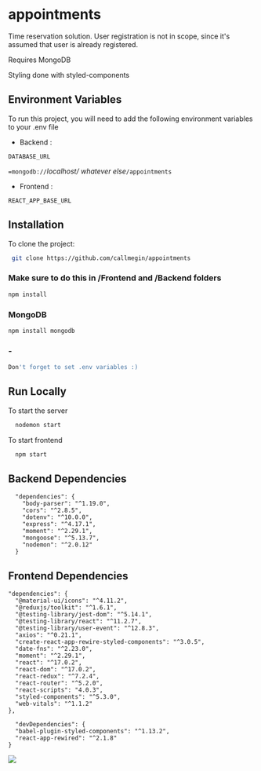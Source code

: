 # appointments

Time reservation solution.
User registration is not in scope, since it's assumed that user is already registered.

Requires MongoDB

Styling done with styled-components
  
## Environment Variables

To run this project, you will need to add the following environment variables to your .env file

* Backend :

`DATABASE_URL`

`=mongodb://`_localhost/ whatever else_`/appointments`

* Frontend :

`REACT_APP_BASE_URL`
  

  
## Installation

To clone the project:

```sh
 git clone https://github.com/callmegin/appointments
```
### Make sure to do this in /Frontend and /Backend folders
```sh
npm install
```
### MongoDB
```sh
npm install mongodb
```

### -
```sh
Don't forget to set .env variables :)
```


## Run Locally

To start the server

```bash
  nodemon start
```
To start frontend
```bash
  npm start
```
  
## Backend Dependencies

```
  "dependencies": {
    "body-parser": "^1.19.0",
    "cors": "^2.8.5",
    "dotenv": "^10.0.0",
    "express": "^4.17.1",
    "moment": "^2.29.1",
    "mongoose": "^5.13.7",
    "nodemon": "^2.0.12"
  }
```

  ## Frontend Dependencies
  ```
  "dependencies": {
    "@material-ui/icons": "^4.11.2",
    "@reduxjs/toolkit": "^1.6.1",
    "@testing-library/jest-dom": "^5.14.1",
    "@testing-library/react": "^11.2.7",
    "@testing-library/user-event": "^12.8.3",
    "axios": "^0.21.1",
    "create-react-app-rewire-styled-components": "^3.0.5",
    "date-fns": "^2.23.0",
    "moment": "^2.29.1",
    "react": "^17.0.2",
    "react-dom": "^17.0.2",
    "react-redux": "^7.2.4",
    "react-router": "^5.2.0",
    "react-scripts": "4.0.3",
    "styled-components": "^5.3.0",
    "web-vitals": "^1.1.2"
  },

    "devDependencies": {
    "babel-plugin-styled-components": "^1.13.2",
    "react-app-rewired": "^2.1.8"
  }
  ```



![](https://media.giphy.com/media/Y7O3LHmhllEk/giphy.gif?cid=ecf05e4742ytav9pjimov4labzk9oa0qr766ifdqoebci99y&rid=giphy.gif&ct=g)

